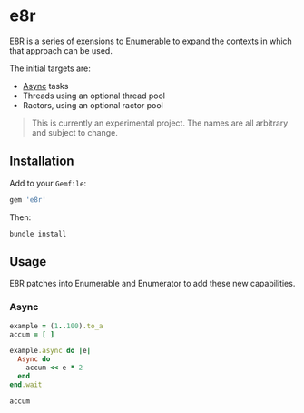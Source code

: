 # e8r

E8R is a series of exensions to [Enumerable](https://ruby-doc.org/core-3.0.1/Enumerable.html)
to expand the contexts in which that approach can be used.

The initial targets are:

* [Async](https://github.com/socketry/async) tasks
* Threads using an optional thread pool
* Ractors, using an optional ractor pool

> This is currently an experimental project. The names are all arbitrary and
> subject to change.

## Installation

Add to your `Gemfile`:

```ruby
gem 'e8r'
```

Then:

```shell
bundle install
```

## Usage

E8R patches into Enumerable and Enumerator to add these new capabilities.

### Async

```ruby
example = (1..100).to_a
accum = [ ]

example.async do |e|
  Async do
    accum << e * 2
  end
end.wait

accum

```